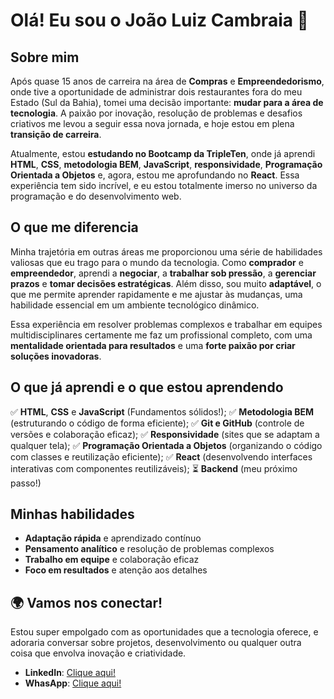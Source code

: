 # Olá! Eu sou o João Luiz Cambraia 👋

## Sobre mim

Após quase 15 anos de carreira na área de **Compras** e **Empreendedorismo**, onde tive a oportunidade de administrar dois restaurantes fora do meu Estado (Sul da Bahia), tomei uma decisão importante: **mudar para a área de tecnologia**. A paixão por inovação, resolução de problemas e desafios criativos me levou a seguir essa nova jornada, e hoje estou em plena **transição de carreira**.

Atualmente, estou **estudando no Bootcamp da TripleTen**, onde já aprendi **HTML**, **CSS**, **metodologia BEM**, **JavaScript**, **responsividade**, **Programação Orientada a Objetos** e, agora, estou me aprofundando no **React**. Essa experiência tem sido incrível, e eu estou totalmente imerso no universo da programação e do desenvolvimento web.

## O que me diferencia

Minha trajetória em outras áreas me proporcionou uma série de habilidades valiosas que eu trago para o mundo da tecnologia. Como **comprador** e **empreendedor**, aprendi a **negociar**, a **trabalhar sob pressão**, a **gerenciar prazos** e **tomar decisões estratégicas**. Além disso, sou muito **adaptável**, o que me permite aprender rapidamente e me ajustar às mudanças, uma habilidade essencial em um ambiente tecnológico dinâmico.

Essa experiência em resolver problemas complexos e trabalhar em equipes multidisciplinares certamente me faz um profissional completo, com uma **mentalidade orientada para resultados** e uma **forte paixão por criar soluções inovadoras**.

## O que já aprendi e o que estou aprendendo

✅ **HTML**, **CSS** e **JavaScript** (Fundamentos sólidos!);
✅ **Metodologia BEM** (estruturando o código de forma eficiente);
✅ **Git e GitHub** (controle de versões e colaboração eficaz);
✅ **Responsividade** (sites que se adaptam a qualquer tela);
✅ **Programação Orientada a Objetos** (organizando o código com classes e reutilização eficiente);
✅ **React** (desenvolvendo interfaces interativas com componentes reutilizáveis);
⏳ **Backend** (meu próximo passo!)

## Minhas habilidades

- **Adaptação rápida** e aprendizado contínuo
- **Pensamento analítico** e resolução de problemas complexos
- **Trabalho em equipe** e colaboração eficaz
- **Foco em resultados** e atenção aos detalhes

## 🌍 Vamos nos conectar!

Estou super empolgado com as oportunidades que a tecnologia oferece, e adoraria conversar sobre projetos, desenvolvimento ou qualquer outra coisa que envolva inovação e criatividade.

- **LinkedIn**: [Clique aqui!](https://www.linkedin.com/in/joaoluizcambraia)
- **WhasApp**: [Clique aqui!](https://wa.me/5531996114022?text=Ol%C3%A1%20Jo%C3%A3o!%20Vi%20seu%20perfil%20no%20GitHub%20e%20gostaria%20de%20conversar%20!)
